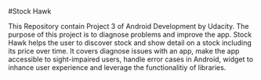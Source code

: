 #Stock Hawk 

This Repository contain Project 3 of Android Development by Udacity. The purpose of this project is to diagnose problems and improve the app. Stock Hawk helps the user to discover stock and show detail on a stock including its price over time. It covers diagnose issues with an app, make the app accessible to sight-impaired users, handle error cases in Android, widget to inhance user experience and leverage the functionalitiy of libraries. 

